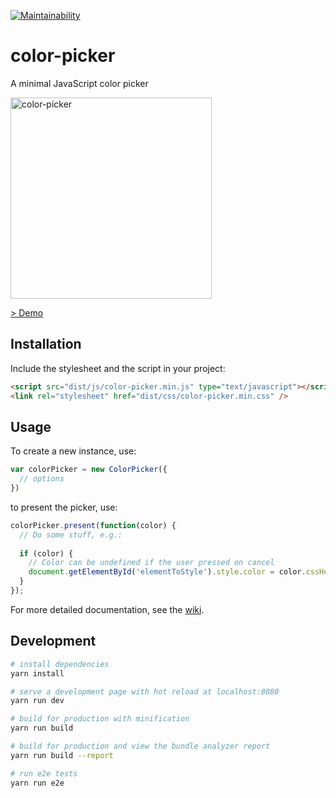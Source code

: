 [![Maintainability](https://api.codeclimate.com/v1/badges/7fa15d24d5836e51f81e/maintainability)](https://codeclimate.com/github/lukasbischof/color-picker/maintainability)

# color-picker

A minimal JavaScript color picker

<img width="322" alt="color-picker" src="https://user-images.githubusercontent.com/8350985/50245892-01396700-03d4-11e9-952b-ac32fed4603e.png">

[> Demo](https://color-picker.lukasbischof.ch/demo/index.html)

## Installation

Include the stylesheet and the script in your project:

```html
<script src="dist/js/color-picker.min.js" type="text/javascript"></script>
<link rel="stylesheet" href="dist/css/color-picker.min.css" />
```

## Usage

To create a new instance, use:

```javascript
var colorPicker = new ColorPicker({
  // options
})
```

to present the picker, use:

```javascript
colorPicker.present(function(color) {
  // Do some stuff, e.g.:
  
  if (color) {
    // Color can be undefined if the user pressed on cancel
    document.getElementById('elementToStyle').style.color = color.cssHex;
  }
});
```

For more detailed documentation, see the [wiki](https://github.com/lukasbischof/color-picker/wiki).

## Development

``` bash
# install dependencies
yarn install

# serve a development page with hot reload at localhost:8080
yarn run dev

# build for production with minification
yarn run build

# build for production and view the bundle analyzer report
yarn run build --report

# run e2e tests
yarn run e2e
```

